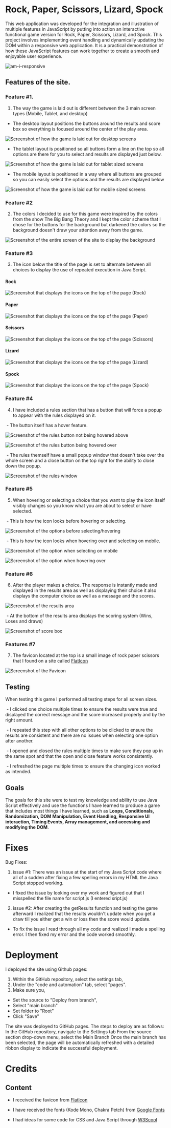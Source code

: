 # Rock, Paper, Scissors, Lizard, Spock

This web application was developed for the integration and illustration of multiple features in JavaScript by putting into action an interactive functional game version for Rock, Paper, Scissors, Lizard, and Spock.
This project involves implementing event handling and dynamically updating the DOM within a responsive web application. It is a practical demonstration of how these JavaScript features can work together to create a smooth and enjoyable user experience.

![am-i-responsive](assets/images/am-i-responsive.png)

## Features of the site.

### Feature #1.
 1. The way the game is laid out is different between the 3 main screen types (Mobile, Tablet, and desktop)

 - The desktop layout positions the buttons around the results and score box so everything is focused around the center of the play area.

![Screenshot of how the game is laid out for desktop screens](assets/images/desktop-layout.png)

 - The tablet layout is positioned so all buttons form a line on the top so all options are there for you to select and results are displayed just below.

![Screenshot of how the game is laid out for tablet sized screens](assets/images/tablet-layout.png)

 - The mobile layout is positioned in a way where all buttons are grouped so you can easily select the options and the results are displayed below

![Screenshot of how the game is laid out for mobile sized screens](assets/images/mobile-layout.png)

### Feature #2
 2. The colors I decided to use for this game were inspired by the colors from the show The Big Bang Theory and I kept the color scheme that I chose for the buttons for the background but darkened the colors so the background doesn't draw your attention away from the game.

![Screenshot of the entire screen of the site to display the background](assets/images/webpage.png)

### Feature #3
 3. The icon below the title of the page is set to alternate between all choices to display the use of repeated execution in Java Script.

#### Rock
![Screenshot that displays the icons on the top of the page (Rock)](assets/images/rock-icon.png)

#### Paper
![Screenshot that displays the icons on the top of the page (Paper)](assets/images/paper-icon.png)

#### Scissors
![Screenshot that displays the icons on the top of the page (Scissors)](assets/images/scissors-icon.png)

#### Lizard
![Screenshot that displays the icons on the top of the page (Lizard)](assets/images/lizard-icon.png)

#### Spock
![Screenshot that displays the icons on the top of the page (Spock)](assets/images/spock-icon.png)

### Feature #4
 4. I have included a rules section that has a button that will force a popup to appear with the rules displayed on it.

 - The button itself has a hover feature.

![Screenshot of the rules button not being hovered above](assets/images/rules.png)

![Screenshot of the rules button being hovered over](assets/images/rules-hover.png)

 - The rules themself have a small popup window that doesn't take over the whole screen and a close button on the top right for the ability to close down the popup.

![Screenshot of the rules window](assets/images/rulesbox.png)

### Feature #5
 5. When hovering or selecting a choice that you want to play the icon itself visibly changes so you know what you are about to select or have selected.

 - This is how the icon looks before hovering or selecting.

![Screenshot of the options before selecting/hovering](assets/images/dektop-before-selected.png)

 - This is how the icon looks when hovering over and selecting on mobile.

![Screenshot of the option when selecting on mobile](assets/images/mobile-selected.png)

![Screenshot of the option when hovering over](assets/images/hover-over-choices.png)

### Feature #6
 6. After the player makes a choice. The response is instantly made and displayed in the results area as well as displaying their choice it also displays the computer choice as well as a message and the scores.

![Screenshot of the results area](assets/images/choice-made.png)

 - At the bottom of the results area displays the scoring system (Wins, Loses and draws)

![Screenshot of score box](assets/images/winlosedraw.png)

### Features #7
 7. The favicon located at the top is a small image of rock paper scissors that I found on a site called [FlatIcon](https://www.flaticon.com/)

![Screenshot of the Favicon](assets/images/favicon.png)

## Testing

When testing this game I performed all testing steps for all screen sizes.

 - I clicked one choice multiple times to ensure the results were true and displayed the correct message and the score increased properly and by the right amount.

 - I repeated this step with all other options to be clicked to ensure the results are consistent and there are no issues when selecting one option after another.

 - I opened and closed the rules multiple times to make sure they pop up in the same spot and that the open and close feature works consistently.

 - I refreshed the page multiple times to ensure the changing icon worked as intended.

## Goals

The goals for this site were to test my knowledge and ability to use Java Script effectively and use the functions I have learned to produce a game that includes most things I have learned, such as **Loops, Conditionals, Randomization, DOM Manipulation, Event Handling, Responsive UI interaction, Timing Events, Array management, and accessing and modifying the DOM**.

# Fixes

Bug Fixes:

 1. issue #1: There was an issue at the start of my Java Script code where all of a sudden after fixing a few spelling errors in my HTML the Java Script stopped working.
 - I fixed the issue by looking over my work and figured out that I misspelled the file name for script.js (I entered sript.js)

 2. issue #2: After creating the getResults function and testing the game afterward I realized that the results wouldn't update when you get a draw till you either get a win or loss then the score would update.
 - To fix the issue I read through all my code and realized I made a spelling error. I then fixed my error and the code worked smoothly.


# Deployment

I deployed the site using Github pages:

 1. Within the GitHub repository, select the settings tab,
 2. Under the "code and automation" tab, select "pages".
 3. Make sure you,
 - Set the source to "Deploy from branch",
 - Select "main branch"
 - Set folder to "Root"
 - Click "Save"

The site was deployed to GitHub pages. The steps to deploy are as follows:
In the GitHub repository, navigate to the Settings tab
From the source section drop-down menu, select the Main Branch
Once the main branch has been selected, the page will be automatically refreshed with a detailed ribbon display to indicate the successful deployment.

# Credits

## Content

+ I received the favicon from [FlatIcon](https://www.flaticon.com/)

+ I have received the fonts (Kode Mono, Chakra Petch) from [Google Fonts](https://fonts.google.com/)

+ I had ideas for some code for CSS and Java Script through [W3Scool](https://www.w3schools.com/)